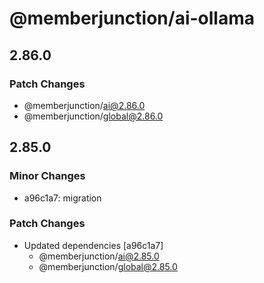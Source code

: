 # @memberjunction/ai-ollama

## 2.86.0

### Patch Changes

- @memberjunction/ai@2.86.0
- @memberjunction/global@2.86.0

## 2.85.0

### Minor Changes

- a96c1a7: migration

### Patch Changes

- Updated dependencies [a96c1a7]
  - @memberjunction/ai@2.85.0
  - @memberjunction/global@2.85.0
